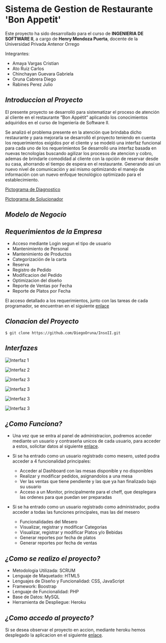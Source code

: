 Sistema de Gestion de Restaurante 'Bon Appetit'
==========

Este proyecto ha sido desarrollado para el curso de **INGENIERIA DE SOFTWARE II**, a cargo de **Henry Mendoza Puerta**, docente de la Universidad Privada Antenor Orrego

Integrantes:
+ Amaya Vargas Cristian
+ Ato Ruiz Carlos
+ Chinchayan Guevara Gabriela
+ Oruna Cabrera Diego
+ Rabines Perez Julio

***Introduccion al Proyecto***
--------------------
El presente proyecto se desarrolló para sistematizar el proceso de atención al cliente en el restaurante “Bon Appétit” 
aplicando los conocimientos adquiridos en el curso de Ingeniería de Software II.

Se analizó el problema presente en la atención que brindaba dicho restaurante y para mejorarla se desarrolló el proyecto teniendo en cuenta los requerimientos exigidos por el cliente y se modeló una interfaz funcional para cada uno de los requerimientos
Se desarrolló una interfaz basada en nuevas tecnologías buscando agilizar los procesos de atencion y cobro, ademas de brindarle comodidad al cliente con la opción de reservar desde su casa, ahorrando el tiempo de espera en el restaurante.
Generando así un nuevo nivel de comunicación y así mismo optimizando el manejo de información con un nuevo enfoque tecnológico optimizado para el establecimiento.

[Pictograma de Diagnostico](http://i64.tinypic.com/2dig1tv.png)


[Pictograma de Solucionador](http://i63.tinypic.com/24yofbn.png)


***Modelo de Negocio***
--------------------



***Requerimientos de la Empresa***
--------------------

+ Acceso mediante Login segun el tipo de usuario
+ Mantenimiento de Personal
+ Mantenimiento de Productos
+ Categorización de la carta
+ Reserva
+ Registro de Pedido
+ Modificacion del Pedido
+ Optimizacion del diseño
+ Reporte de Ventas por Fecha
+ Reporte de Platos por Fecha

El acceso detallado a los requerimientos, junto con las tareas de cada programador, se encuentran en el siguiente [enlace](https://1drv.ms/b/s!AvVTER7F8abOiCjTYmvUzrQ-n3Xo)

***Clonacion del Proyecto***
--------------------
 
`$ git clone https://github.com/DiegoOruna/InsoII.git`

***Interfazes***
--------------------

![Interfaz 1](http://i65.tinypic.com/34rvddx.jpg)

![Interfaz 2](http://i68.tinypic.com/21bit8i.png)

![Interfaz 3](http://i67.tinypic.com/al672g.png)

![Interfaz 3](http://i64.tinypic.com/55qr7k.png)

![Interfaz 3](http://i64.tinypic.com/264te0n.png)

![Interfaz 3](http://i66.tinypic.com/256fjbk.png)


***¿Como Funciona?***
--------------------

- Una vez que se entra al panel de administracion, podremos acceder mediante un usuario y contraseña unicos de cada usuario, para acceder a estos, solicitar datos al siguiente [enlace](https://www.facebook.com/diego.oruna).
- Si se ha entrado como un usuario registrado como mesero, usted podra acceder a 4 funcionalidad principales:
  + Acceder al Dashboard con las mesas disponible y no disponibles
  + Realizar y modificar pedidos, asignandolos a una mesa
  + Ver las ventas que tiene pendiente y las que ya han finalizado bajo su usuario
  + Acceso a un Monitor, principalmente para el cheff, que desplegara las ordenes para que puedan ser preparadas
  
- Si se ha entrado como un usuario registrado como administrador, podra acceder a todas las funciones principales,  mas las del mesero
  + Funcionalidades del Mesero
  + Visualizar, registrar y modificar Categorias
  + Visualizar, registrar y modificar Platos y/o Bebidas
  + Generar reportes por fecha de platos
  + Generar reportes por fecha de ventas
  
***¿Como se realizo el proyecto?***
--------------------

  + Metodologia Utilizada: SCRUM
  + Lenguaje de Maquetado: HTML5
  + Lenguajes de Diseño y Funcionalidad: CSS, JavaScript
  + Framework: Boostrap
  + Lenguaje de Funcionalidad: PHP
  + Base de Datos: MySQL
  + Herramienta de Despliegue: Heroku
  
***¿Como accedo al proyecto?***
--------------------

Si se desea observar el proyecto en accion, mediante heroku hemos desplegado la aplicacion en el siguiente [enlace](https://inso2.herokuapp.com).

  
  
